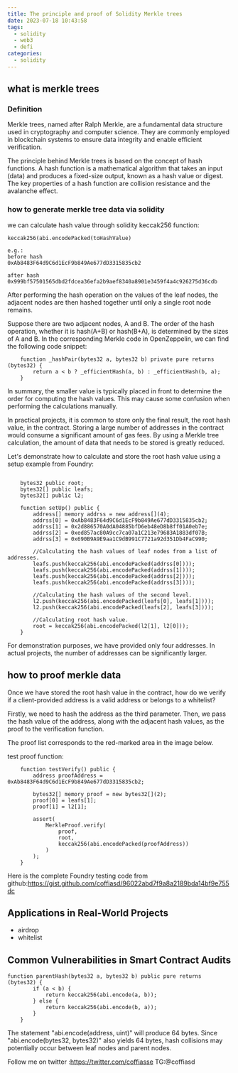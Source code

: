 ```yaml
---
title: The principle and proof of Solidity Merkle trees
date: 2023-07-18 10:43:58
tags:
  - solidity
  - web3
  - defi
categories:
  - solidity
---
```


## what is merkle trees
### Definition
Merkle trees, named after Ralph Merkle, are a fundamental data structure used in cryptography and computer science. They are commonly employed in blockchain systems to ensure data integrity and enable efficient verification.

The principle behind Merkle trees is based on the concept of hash functions. A hash function is a mathematical algorithm that takes an input (data) and produces a fixed-size output, known as a hash value or digest. The key properties of a hash function are collision resistance and the avalanche effect.

### how to generate merkle tree data via solidity 

we can calculate hash value through solidity keccak256 function:
```solidity
keccak256(abi.encodePacked(toHashValue)

e.g.:
before hash 
0xAb8483F64d9C6d1EcF9b849Ae677dD3315835cb2

after hash
0x999bf57501565dbd2fdcea36efa2b9aef8340a8901e3459f4a4c926275d36cdb
```
After performing the hash operation on the values of the leaf nodes, the adjacent nodes are then hashed together until only a single root node remains.

Suppose there are two adjacent nodes, A and B. The order of the hash operation, whether it is hash(A+B) or hash(B+A), is determined by the sizes of A and B. In the corresponding Merkle code in OpenZeppelin, we can find the following code snippet:


```solidity
    function _hashPair(bytes32 a, bytes32 b) private pure returns (bytes32) {
        return a < b ? _efficientHash(a, b) : _efficientHash(b, a);
    }
```
In summary, the smaller value is typically placed in front to determine the order for computing the hash values. This may cause some confusion when performing the calculations manually.

In practical projects, it is common to store only the final result, the root hash value, in the contract. Storing a large number of addresses in the contract would consume a significant amount of gas fees. By using a Merkle tree calculation, the amount of data that needs to be stored is greatly reduced.

Let's demonstrate how to calculate and store the root hash value using a setup example from Foundry:
```solidity

    bytes32 public root;
    bytes32[] public leafs;
    bytes32[] public l2;

    function setUp() public {
        address[] memory addrss = new address[](4);
        addrss[0] = 0xAb8483F64d9C6d1EcF9b849Ae677dD3315835cb2;
        addrss[1] = 0x2d886570A0dA04885bfD6eb48eD8b8ff01A0eb7e;
        addrss[2] = 0xed857ac80A9cc7ca07a1C213e79683A1883df07B;
        addrss[3] = 0x690B9A9E9aa1C9dB991C7721a92d351Db4FaC990;

        //Calculating the hash values of leaf nodes from a list of addresses.
        leafs.push(keccak256(abi.encodePacked(addrss[0])));
        leafs.push(keccak256(abi.encodePacked(addrss[1])));
        leafs.push(keccak256(abi.encodePacked(addrss[2])));
        leafs.push(keccak256(abi.encodePacked(addrss[3])));

        //Calculating the hash values of the second level.
        l2.push(keccak256(abi.encodePacked(leafs[0], leafs[1])));
        l2.push(keccak256(abi.encodePacked(leafs[2], leafs[3])));

        //Calculating root hash value.
        root = keccak256(abi.encodePacked(l2[1], l2[0]));
    }
```
For demonstration purposes, we have provided only four addresses. In actual projects, the number of addresses can be significantly larger.

## how to proof merkle data
Once we have stored the root hash value in the contract, how do we verify if a client-provided address is a valid address or belongs to a whitelist?

Firstly, we need to hash the address as the third parameter. Then, we pass the hash value of the address, along with the adjacent hash values, as the proof to the verification function.

The proof list corresponds to the red-marked area in the image below.


test proof function:
```solidity
    function testVerify() public {
        address proofAddress = 0xAb8483F64d9C6d1EcF9b849Ae677dD3315835cb2;

        bytes32[] memory proof = new bytes32[](2);
        proof[0] = leafs[1];
        proof[1] = l2[1];

        assert(
            MerkleProof.verify(
                proof,
                root,
                keccak256(abi.encodePacked(proofAddress))
            )
        );
    }
```

Here is the complete Foundry testing code from github:<https://gist.github.com/coffiasd/96022abd7f9a8a2189bda14bf9e755dc>

## Applications in Real-World Projects
* airdrop
* whitelist

## Common Vulnerabilities in Smart Contract Audits
```solidity
function parentHash(bytes32 a, bytes32 b) public pure returns (bytes32) {
        if (a < b) {
            return keccak256(abi.encode(a, b));
        } else {
            return keccak256(abi.encode(b, a));
        }
    }
```

The statement "abi.encode(address, uint)" will produce 64 bytes. Since "abi.encode(bytes32, bytes32)" also yields 64 bytes, hash collisions may potentially occur between leaf nodes and parent nodes.



Follow me on twitter :https://twitter.com/coffiasse
TG:@coffiasd